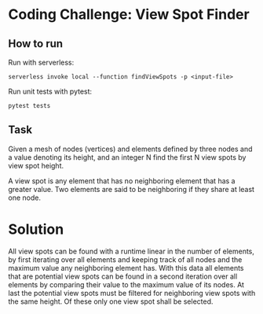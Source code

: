 # Coding Challenge: View Spot Finder

## How to run

Run with serverless:

```shell
serverless invoke local --function findViewSpots -p <input-file>
```

Run unit tests with pytest:

```shell
pytest tests
```

## Task

Given a mesh of nodes (vertices) and elements defined by three nodes and a value denoting its height,
and an integer N find the first N view spots by view spot height.

A view spot is any element that has no neighboring element that has a greater value.
Two elements are said to be neighboring if they share at least one node.

# Solution

All view spots can be found with a runtime linear in the number of elements, by first iterating over all elements
and keeping track of all nodes and the maximum value any neighboring element has.
With this data all elements that are potential view spots can be found in a second iteration over all elements
by comparing their value to the maximum value of its nodes.
At last the potential view spots must be filtered for neighboring view spots with the same height. Of these only
one view spot shall be selected.

